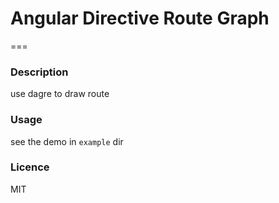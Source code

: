 # Angular Directive Route Graph
===
### Description

use dagre to draw route

### Usage

see the demo in `example` dir

### Licence

MIT